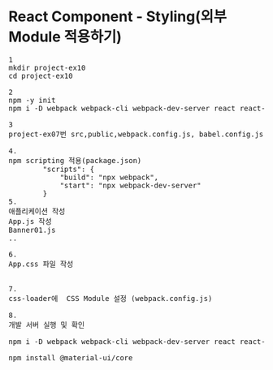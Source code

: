 # React Component - Styling(외부 Module 적용하기)
<pre>
1
mkdir project-ex10
cd project-ex10

2
npm -y init
npm i -D webpack webpack-cli webpack-dev-server react react-dom @babel/core babel-loader @babel/preset-env @babel/preset-react style-loader css-loader

3
project-ex07번 src,public,webpack.config.js, babel.config.js 복사

4.
npm scripting 적용(package.json)
        "scripts": {
            "build": "npx webpack",
            "start": "npx webpack-dev-server"
        }
5.
애플리케이션 작성 
App.js 작성
Banner01.js
..

6.
App.css 파일 작성


7.
css-loader에  CSS Module 설정 (webpack.config.js)

8.
개발 서버 실행 및 확인

npm i -D webpack webpack-cli webpack-dev-server react react-dom @babel/core babel-loader @babel/preset-env @babel/preset-react style-loader css-loader ace-builds react-ace

npm install @material-ui/core
</pre>